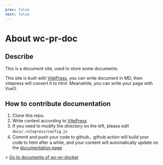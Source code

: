 ```yaml
---
prev: false
next: false
---
```


# About wc-pr-doc

## Describe

This is a document site, used to store some documents.

This site is built with [VitePress](https://vitepress.dev/), you can write document in MD, then vitepress will convert it to html. Meanwhile, you can write your page with Vue3.

## How to contribute documentation

1. Clone this repo.
2. Write content according to [VitePress](https://vitepress.dev/)
3. If you need to modify the directory on the left, please edit `docs/.vitepress/config.js`
4. Commit and push your code to github，github action will build your code to html after a while, and your content will automatically update on the [documentation page](https://wordcube-inc.github.io/xtdoc/)

\> [Go to documents of wc-pr-docker](/zh/wc-pr-docker/intro.html)
